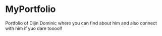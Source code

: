 # MyPortfolio
 Portfolio of Dijin Dominic where you can find about him and also connect with him if yuo dare toooo!!
